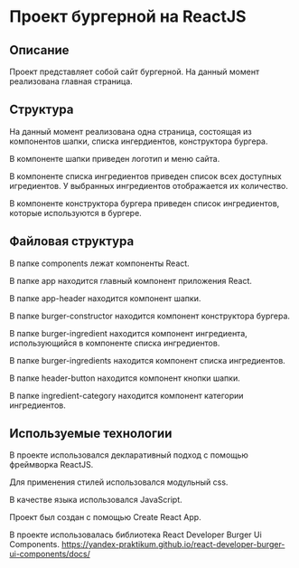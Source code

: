 # Проект бургерной на ReactJS

## Описание

Проект представляет собой сайт бургерной. На данный момент реализована главная страница.

## Структура

На данный момент реализована одна страница, состоящая из компонентов шапки, списка ингердиентов, конструктора бургера.

В компоненте шапки приведен логотип и меню сайта. 

В компоненте списка ингредиентов приведен список всех доступных игредиентов. У выбранных ингредиентов отображается их количество.

В компоненте конструктора бургера приведен список ингредиентов, которые используются в бургере.

## Файловая структура

В папке components лежат компоненты React.

В папке app находится главный компонент приложения React.

В папке app-header находится компонент шапки.

В папке burger-constructor находится компонент конструктора бургера.

В папке burger-ingredient находится компонент ингредиента, использующийся в компоненте списка ингредиентов.

В папке burger-ingredients находится компонент списка ингредиентов.

В папке header-button находится компонент кнопки шапки.

В папке ingredient-category находится компонент категории ингредиентов.

## Используемые технологии

В проекте использовался декларативный подход с помощью фреймворка ReactJS.

Для применения стилей использовался модульный css.

В качестве языка использовался JavaScript.

Проект был создан с помощью Create React App.

В проекте использовалась библиотека React Developer Burger Ui Components.
https://yandex-praktikum.github.io/react-developer-burger-ui-components/docs/


